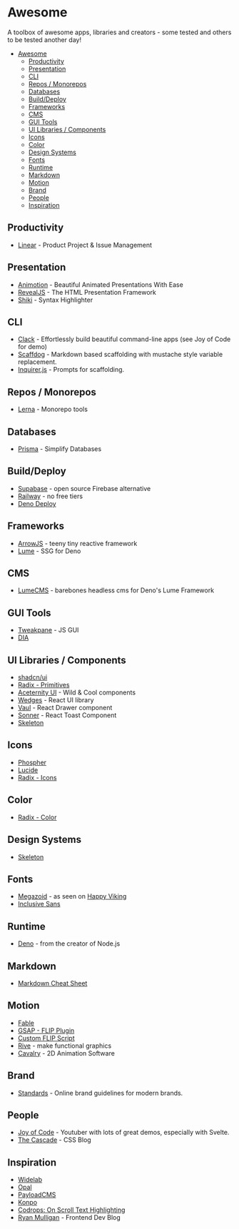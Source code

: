 # Awesome
A toolbox of awesome apps, libraries and creators - some tested and others to be tested another day!

- [Awesome](#awesome)
  - [Productivity](#productivity)
  - [Presentation](#presentation)
  - [CLI](#cli)
  - [Repos / Monorepos](#repos--monorepos)
  - [Databases](#databases)
  - [Build/Deploy](#builddeploy)
  - [Frameworks](#frameworks)
  - [CMS](#cms)
  - [GUI Tools](#gui-tools)
  - [UI Libraries / Components](#ui-libraries--components)
  - [Icons](#icons)
  - [Color](#color)
  - [Design Systems](#design-systems)
  - [Fonts](#fonts)
  - [Runtime](#runtime)
  - [Markdown](#markdown)
  - [Motion](#motion)
  - [Brand](#brand)
  - [People](#people)
  - [Inspiration](#inspiration)


## Productivity
- [Linear](https://linear.app) - Product Project & Issue Management

## Presentation
- [Animotion](https://animotion.pages.dev/) - Beautiful Animated Presentations With Ease
- [RevealJS](https://revealjs.com/) - The HTML Presentation Framework
- [Shiki](https://shiki.matsu.io/) - Syntax Highlighter

## CLI
- [Clack](https://github.com/natemoo-re/clack) - Effortlessly build beautiful command-line apps (see Joy of Code for demo)
- [Scaffdog](https://scaff.dog/) - Markdown based scaffolding with mustache style variable replacement.
- [Inquirer.js](https://github.com/SBoudrias/Inquirer.js) - Prompts for scaffolding.

## Repos / Monorepos
- [Lerna](https://lerna.js.org/) - Monorepo tools

## Databases
- [Prisma](https://www.prisma.io/) - Simplify Databases

## Build/Deploy
- [Supabase](https://supabase.com/) - open source Firebase alternative
- [Railway](https://railway.app/pricing) - no free tiers
- [Deno Deploy](https://deno.com/deploy)

## Frameworks
- [ArrowJS](https://www.arrow-js.com/) - teeny tiny reactive framework
- [Lume](https://lume.land/) - SSG for Deno

## CMS
- [LumeCMS](https://lume.land/cms/) - barebones headless cms for Deno's Lume Framework

## GUI Tools
- [Tweakpane](https://tweakpane.github.io/docs/) - JS GUI
- [DIA](https://tools.dia.tv/index.html)

## UI Libraries / Components
- [shadcn/ui](https://ui.shadcn.com/)
- [Radix - Primitives](https://www.radix-ui.com/primitives)
- [Aceternity UI](https://ui.aceternity.com/components) - Wild & Cool components
- [Wedges](https://www.lemonsqueezy.com/wedges) - React UI library
- [Vaul](https://github.com/emilkowalski/vaul) - React Drawer component
- [Sonner](https://github.com/emilkowalski/sonner) - React Toast Component
- [Skeleton](https://www.skeleton.dev/)

## Icons
- [Phospher](https://phosphoricons.com/)
- [Lucide](https://lucide.dev/)
- [Radix - Icons](https://www.radix-ui.com/icons)

## Color
- [Radix - Color](https://www.radix-ui.com/colors)

## Design Systems
- [Skeleton](https://www.skeleton.dev/docs/variants)

## Fonts
- [Megazoid](https://fonts.adobe.com/fonts/megazoid) - as seen on [Happy Viking](https://live.standards.site/happyviking2023)
- [Inclusive Sans](https://www.oliviaking.com/inclusive-sans)

## Runtime
- [Deno](https://docs.deno.com/runtime/manual) - from the creator of Node.js

## Markdown
- [Markdown Cheat Sheet](https://github.com/adam-p/markdown-here/wiki/Markdown-Cheatsheet)

## Motion
- [Fable](https://create.fable.app)
- [GSAP - FLIP Plugin](https://gsap.com/docs/v3/Plugins/Flip/)
- [Custom FLIP Script](https://github.com/joysofcode/flip-animation-library)
- [Rive](https://rive.app/) - make functional graphics
- [Cavalry](https://cavalry.scenegroup.co/) - 2D Animation Software

[//]: # (## Javascript)

[//]: # (### Vanialla)

[//]: # (### React)

[//]: # (### SolidJS)

[//]: # (### Svelte)

[//]: # (## CSS)

[//]: # (### SCSS)

## Brand
- [Standards](https://standards.site/) - Online brand guidelines for modern brands.

## People
- [Joy of Code](https://github.com/joysofcode) - Youtuber with lots of great demos, especially with Svelte.
- [The Cascade](https://www.csscade.com/) - CSS Blog

## Inspiration
- [Widelab](https://www.widelab.co/)
- [Opal](https://opalcamera.com/opal-tadpole)
- [PayloadCMS](https://payloadcms.com/)
- [Konpo](https://www.konpo.studio/)
- [Codrops: On Scroll Text Highlighting](https://tympanus.net/codrops/2024/04/17/some-on-scroll-text-highlight-animations/)
- [Ryan Mulligan](https://ryanmulligan.dev/) - Frontend Dev Blog

